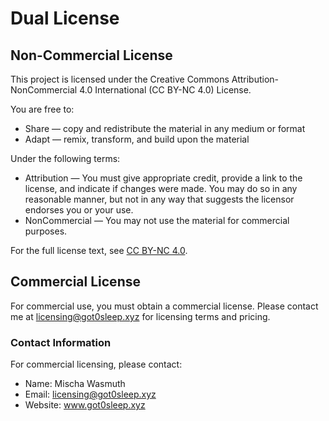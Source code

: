 # Dual License

## Non-Commercial License

This project is licensed under the Creative Commons Attribution-NonCommercial 4.0 International (CC BY-NC 4.0) License.

You are free to:
- Share — copy and redistribute the material in any medium or format
- Adapt — remix, transform, and build upon the material

Under the following terms:
- Attribution — You must give appropriate credit, provide a link to the license, and indicate if changes were made. You may do so in any reasonable manner, but not in any way that suggests the licensor endorses you or your use.
- NonCommercial — You may not use the material for commercial purposes.

For the full license text, see [CC BY-NC 4.0](https://creativecommons.org/licenses/by-nc/4.0/).

## Commercial License

For commercial use, you must obtain a commercial license. Please contact me at licensing@got0sleep.xyz for licensing terms and pricing.

### Contact Information

For commercial licensing, please contact:
- Name: Mischa Wasmuth
- Email: licensing@got0sleep.xyz
- Website: www.got0sleep.xyz
